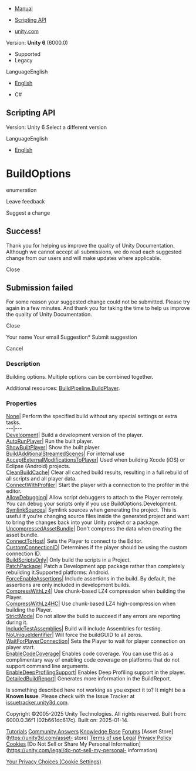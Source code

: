 [ ]()

  * [Manual](../Manual/index.html)
  * [Scripting API](../ScriptReference/index.html)

  * [unity.com](https://unity.com/)

Version: **Unity 6** (6000.0)

  * Supported
  * Legacy

LanguageEnglish

  * [English]()

  * C#

[ ](https://docs.unity3d.com)

## Scripting API

Version: Unity 6 Select a different version

LanguageEnglish

  * [English]()

# BuildOptions

enumeration

Leave feedback

Suggest a change

## Success!

Thank you for helping us improve the quality of Unity Documentation. Although
we cannot accept all submissions, we do read each suggested change from our
users and will make updates where applicable.

Close

## Submission failed

For some reason your suggested change could not be submitted. Please <a>try
again</a> in a few minutes. And thank you for taking the time to help us
improve the quality of Unity Documentation.

Close

Your name Your email Suggestion* Submit suggestion

Cancel

[ ]()

### Description

Building options. Multiple options can be combined together.

Additional resources:
[BuildPipeline.BuildPlayer](BuildPipeline.BuildPlayer.html).

### Properties

[None](BuildOptions.None.html)| Perform the specified build without any
special settings or extra tasks.  
---|---  
[Development](BuildOptions.Development.html)| Build a development version of
the player.  
[AutoRunPlayer](BuildOptions.AutoRunPlayer.html)| Run the built player.  
[ShowBuiltPlayer](BuildOptions.ShowBuiltPlayer.html)| Show the built player.  
[BuildAdditionalStreamedScenes](BuildOptions.BuildAdditionalStreamedScenes.html)|
For internal use  
[AcceptExternalModificationsToPlayer](BuildOptions.AcceptExternalModificationsToPlayer.html)|
Used when building Xcode (iOS) or Eclipse (Android) projects.  
[CleanBuildCache](BuildOptions.CleanBuildCache.html)| Clear all cached build
results, resulting in a full rebuild of all scripts and all player data.  
[ConnectWithProfiler](BuildOptions.ConnectWithProfiler.html)| Start the player
with a connection to the profiler in the editor.  
[AllowDebugging](BuildOptions.AllowDebugging.html)| Allow script debuggers to
attach to the Player remotely. You can debug your scripts only if you use
BuildOptions.Development.  
[SymlinkSources](BuildOptions.SymlinkSources.html)| Symlink sources when
generating the project. This is useful if you're changing source files inside
the generated project and want to bring the changes back into your Unity
project or a package.  
[UncompressedAssetBundle](BuildOptions.UncompressedAssetBundle.html)| Don't
compress the data when creating the asset bundle.  
[ConnectToHost](BuildOptions.ConnectToHost.html)| Sets the Player to connect
to the Editor.  
[CustomConnectionID](BuildOptions.CustomConnectionID.html)| Determines if the
player should be using the custom connection ID.  
[BuildScriptsOnly](BuildOptions.BuildScriptsOnly.html)| Only build the scripts
in a Project.  
[PatchPackage](BuildOptions.PatchPackage.html)| Patch a Development app
package rather than completely rebuilding it.Supported platforms: Android.  
[ForceEnableAssertions](BuildOptions.ForceEnableAssertions.html)| Include
assertions in the build. By default, the assertions are only included in
development builds.  
[CompressWithLz4](BuildOptions.CompressWithLz4.html)| Use chunk-based LZ4
compression when building the Player.  
[CompressWithLz4HC](BuildOptions.CompressWithLz4HC.html)| Use chunk-based LZ4
high-compression when building the Player.  
[StrictMode](BuildOptions.StrictMode.html)| Do not allow the build to succeed
if any errors are reporting during it.  
[IncludeTestAssemblies](BuildOptions.IncludeTestAssemblies.html)| Build will
include Assemblies for testing.  
[NoUniqueIdentifier](BuildOptions.NoUniqueIdentifier.html)| Will force the
buildGUID to all zeros.  
[WaitForPlayerConnection](BuildOptions.WaitForPlayerConnection.html)| Sets the
Player to wait for player connection on player start.  
[EnableCodeCoverage](BuildOptions.EnableCodeCoverage.html)| Enables code
coverage. You can use this as a complimentary way of enabling code coverage on
platforms that do not support command line arguments.  
[EnableDeepProfilingSupport](BuildOptions.EnableDeepProfilingSupport.html)|
Enables Deep Profiling support in the player.  
[DetailedBuildReport](BuildOptions.DetailedBuildReport.html)| Generates more
information in the BuildReport.  
  
Is something described here not working as you expect it to? It might be a
**Known Issue**. Please check with the Issue Tracker at
[issuetracker.unity3d.com](https://issuetracker.unity3d.com).

Copyright ©2005-2025 Unity Technologies. All rights reserved. Built from:
6000.0.36f1 (02b661dc617c). Built on: 2025-01-14.

[Tutorials](https://unity3d.com/learn) [Community
Answers](https://answers.unity3d.com) [Knowledge
Base](https://support.unity3d.com/hc/en-us)
[Forums](https://forum.unity3d.com) [Asset Store](https://unity3d.com/asset-
store) [Terms of use](https://docs.unity3d.com/Manual/TermsOfUse.html)
[Legal](https://unity.com/legal) [Privacy
Policy](https://unity.com/legal/privacy-policy)
[Cookies](https://unity.com/legal/cookie-policy) [Do Not Sell or Share My
Personal Information](https://unity.com/legal/do-not-sell-my-personal-
information)

[Your Privacy Choices (Cookie Settings)](javascript:void\(0\);)

